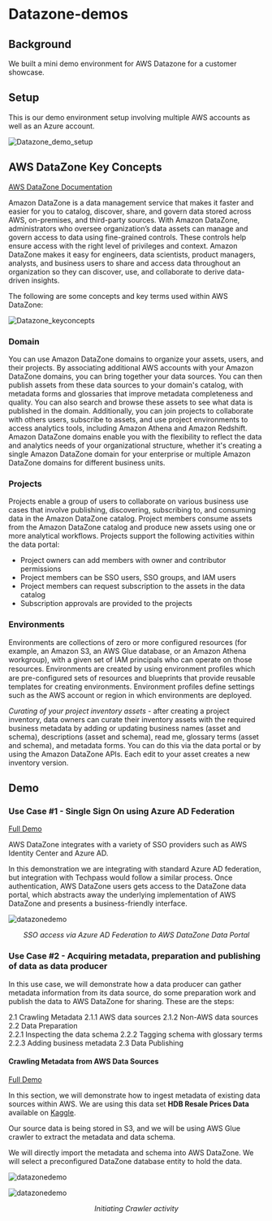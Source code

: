 # Datazone-demos
## Background

We built a mini demo environment for AWS Datazone for a customer showcase.

## Setup

This is our demo environment setup involving multiple AWS accounts as well as an Azure account.

![Datazone_demo_setup](https://dwei4f633mwy3.cloudfront.net/datazone-demo-setup.jpg)

## AWS DataZone Key Concepts

[AWS DataZone Documentation](https://docs.aws.amazon.com/datazone/latest/userguide/what-is-datazone.html)

Amazon DataZone is a data management service that makes it faster and easier for you to catalog, discover, share, and govern data stored across AWS, on-premises, and third-party sources. With Amazon DataZone, administrators who oversee organization’s data assets can manage and govern access to data using fine-grained controls. These controls help ensure access with the right level of privileges and context. Amazon DataZone makes it easy for engineers, data scientists, product managers, analysts, and business users to share and access data throughout an organization so they can discover, use, and collaborate to derive data-driven insights.

The following are some concepts and key terms used within AWS DataZone:

![Datazone_keyconcepts](https://dwei4f633mwy3.cloudfront.net/Datazone_keyconcepts.png)

### Domain

You can use Amazon DataZone domains to organize your assets, users, and their projects. By associating additional AWS accounts with your Amazon DataZone domains, you can bring together your data sources. You can then publish assets from these data sources to your domain's catalog, with metadata forms and glossaries that improve metadata completeness and quality. You can also search and browse these assets to see what data is published in the domain. Additionally, you can join projects to collaborate with others users, subscribe to assets, and use project environments to access analytics tools, including Amazon Athena and Amazon Redshift. Amazon DataZone domains enable you with the flexibility to reflect the data and analytics needs of your organizational structure, whether it's creating a single Amazon DataZone domain for your enterprise or multiple Amazon DataZone domains for different business units.

### Projects

Projects enable a group of users to collaborate on various business use cases that involve publishing, discovering, subscribing to, and consuming data in the Amazon DataZone catalog. Project members consume assets from the Amazon DataZone catalog and produce new assets using one or more analytical workflows. Projects support the following activities within the data portal:

- Project owners can add members with owner and contributor permissions
- Project members can be SSO users, SSO groups, and IAM users
- Project members can request subscription to the assets in the data catalog
- Subscription approvals are provided to the projects

### Environments

Environments are collections of zero or more configured resources (for example, an Amazon S3, an AWS Glue database, or an Amazon Athena workgroup), with a given set of IAM principals who can operate on those resources. Environments are created by using environment proﬁles which are pre-configured sets of resources and blueprints that provide reusable templates for creating environments. Environment profiles define settings such as the AWS account or region in which environments are deployed.

*Curating of your project inventory assets* - after creating a project inventory, data owners can curate their inventory assets with the required business metadata by adding or updating business names (asset and schema), descriptions (asset and schema), read me, glossary terms (asset and schema), and metadata forms. You can do this via the data portal or by using the Amazon DataZone APIs. Each edit to your asset creates a new inventory version.

## Demo 

### Use Case #1 - Single Sign On using Azure AD Federation

[Full Demo](https://dwei4f633mwy3.cloudfront.net/datazone-demo-part-1.mp4)

AWS DataZone integrates with a variety of SSO providers such as AWS Identity Center and Azure AD. 

In this demonstration we are integrating with standard Azure AD federation, but integration with Techpass would follow a similar process. Once authentication, AWS DataZone users gets access to the DataZone data portal, which abstracts away the underlying implementation of AWS DataZone and presents a business-friendly interface.

![datazonedemo](https://dwei4f633mwy3.cloudfront.net/datazone-demo-part-1.gif) 
<p align="center">
     <i>SSO access via Azure AD Federation to AWS DataZone Data Portal</i>
</p>

### Use Case #2 - Acquiring metadata, preparation and publishing of data as data producer

In this use case, we will demonstrate how a data producer can gather metadata information from its data source, do some preparation work and publish the data to AWS DataZone for sharing. These are the steps:

2.1 Crawling Metadata
    2.1.1 AWS data sources
    2.1.2 Non-AWS data sources
2.2 Data Preparation     
    2.2.1 Inspecting the data schema
    2.2.2 Tagging schema with glossary terms
    2.2.3 Adding business metadata
2.3 Data Publishing

#### Crawling Metadata from AWS Data Sources

[Full Demo](https://dwei4f633mwy3.cloudfront.net/datazone-demo-part-2-1.mp4)

In this section, we will demonstrate how to ingest metadata of existing data sources within AWS. We are using this data set **HDB Resale Prices Data** available on [Kaggle](https://www.kaggle.com/datasets/teyang/singapore-hdb-flat-resale-prices-19902020). 

Our source data is being stored in S3, and we will be using AWS Glue crawler to extract the metadata and data schema. 

<!--![datazonedemo1](https://dwei4f633mwy3.cloudfront.net/datazone-demo-part-2-1.gif) -->
<!--<p align="center">-->
<!--     <i>S3 as data source</i>-->
<!--</p>-->

We will directly import the metadata and schema into AWS DataZone. We will select a preconfigured DataZone database entity to hold the data.

![datazonedemo](https://dwei4f633mwy3.cloudfront.net/datazone-demo-part-2-2.gif) 
<!--<p align="center">-->
<!--     <i>Setting crawler output and frequency</i>-->
<!--</p>-->

<!--Once done we will hit the crawler to **Run**, and we can observe the progress near the bottom of the screen.-->

<!--![datazonedemo](https://dwei4f633mwy3.cloudfront.net/datazone-demo-part-2-3.gif) -->
<!--<p align="center">-->
<!--     <i>Initiating crawl</i>-->
<!--</p>-->

<!--#### Crawling Metadata from Non AWS Data Sourcse-->

<!--[Full Demo](https://dwei4f633mwy3.cloudfront.net/datazone-demo-part-4-1.mp4)-->

<!--In this section, we will demonstrate how to ingest metadata into AWS Data Zone from non-AWS sources. We are using this data set **HDB Resale Prices Data** available on [Singstat](https://tablebuilder.singstat.gov.sg/table/TS/M810361).We are going to make use of AWS Glue to crawl a database within Azure SQL Server itself. -->


<!--![datazonedemo](https://dwei4f633mwy3.cloudfront.net/datazone-demo-part-4-1.gif) -->
<!--<p align="center">-->
<!--     <i>Selecting AWS Glue from AWS Console</i>-->
<!--</p>-->

<!--Within AWS Glue, we have a number of pre-configured connections. For transactional databases, AWS Glue establishes these connections over JDBC. -->

<!--![datazonedemo](https://dwei4f633mwy3.cloudfront.net/datazone-demo-part-4-2.gif) -->
<!--<p align="center">-->
<!--     <i>AWS Glue connections</i>-->
<!--</p>-->

<!--Opening up the connector named "AzureSQL", we can dive deeper into the connection details. Here you can see that we have preconfigured the necessary details to initiate a JDBC connection to our Azure SQL Server such as the JDBC connection URL and other details.-->

<!--![datazonedemo](https://dwei4f633mwy3.cloudfront.net/datazone-demo-part-4-3.gif) -->
<!--<p align="center">-->
<!--     <i>Connection details including JDBC Connection URL</i>-->
<!--</p>-->

<!--These details matches that over at our Azure SQL Server. -->

<!--![datazonedemo](https://dwei4f633mwy3.cloudfront.net/datazone-demo-part-4-4.gif) -->
<!--<p align="center">-->
<!--     <i>Azure SQL server name</i>-->
<!--</p>-->

<!--With the preconfigured connections, we can configure a crawler that executes the crawling activity. -->

<!--![datazonedemo](https://dwei4f633mwy3.cloudfront.net/datazone-demo-part-4-5.gif) -->
<!--<p align="center">-->
<!--     <i>AWS Glue Crawler</i>-->
<!--</p>-->

<!--![datazonedemo](https://dwei4f633mwy3.cloudfront.net/datazone-demo-part-4-6.gif) -->
<!--<p align="center">-->
<!--     <i>Configuring crawling source</i>-->
<!--</p>-->

<!--Also within the crawler settings, you can choose to output the crawled metadata directly into AWS DataZone.-->

<!--![datazonedemo](https://dwei4f633mwy3.cloudfront.net/datazone-demo-part-4-7.gif) -->
<!--<p align="center">-->
<!--     <i>Output crawled metadata to AWS DataZone database</i>-->
<!--</p>-->

<!--We initiate the crawling activity. This may take some time to complete especially if this is the first time we are crawling this source. Alternatively, we can also schedule the crawler to activate on a recurring basis.-->

![datazonedemo](https://dwei4f633mwy3.cloudfront.net/datazone-demo-part-4-8.gif) 
<p align="center">
     <i>Initiating Crawler activity</i>
</p>

<!--Now that our crawling activity is complete, let's take a look at the most recent crawl job. You can also see previous runs of the crawler.-->

<!--#### Data preparation-->


<!--[Full Demo - Amazon S3](https://dwei4f633mwy3.cloudfront.net/datazone-demo-part-2-2.mp4)   -->
<!--[Full Demo - Azure SQL](https://dwei4f633mwy3.cloudfront.net/datazone-demo-part-4-2.mp4)-->

<!--Now that our crawl activity is complete, we head back into the data portal. From there we will do some level of preparation work before publishing this into AWS DataZone for wider use.-->

<!--From within both **HDB Price Information** and **Household Income Information** project, we see there is one present data source which is pointing to glue crawler we configured earlier. The crawled data appears under **Inventory Data**. -->

<!--![datazonedemo](https://dwei4f633mwy3.cloudfront.net/datazone-demo-part-2-4.gif) -->
<!--<p align="center">-->
<!--     <i>Crawled information are populated under respective projects</i>-->
<!--</p>-->



<!--From here there are several things we will do: -->

<!--1. Inspecting the data schema-->
<!--2. Tagging schema with glossary terms-->
<!--3. Add business metadata-->

<!--**Inspecting the data schema**-->

<!--One of the first few things we like to do as data publisher is to ensure that the data crawled from Glue is correct. From within **Inventory Data**, choose the dataset item we just imported, and check out the **Schema** tab. Here you will see a list of the different columns that has been automatically crawled from the Azure SQL Server data source.-->

<!--It is usually time consuming to edit and modify any incorrect column names, especially when we are crawling data from transactional systems. Within AWS DataZone, we make use of ML inference to infer the full column names from source itself. Sometimes this may come in the form of short forms or abbreviations. In our example, the raw column name extracted from Azure SQL Server is *gini coeff equiv hh income aft tax (mos)*. This is being automatically inferred to *Gini Coefficient For Equivalent Household Income After Tax*. (See red box highlighted in the gif) All inferred column names have this icon ![inline image](https://dwei4f633mwy3.cloudfront.net/infer.png). You will be asked to accept or reject the inferred column names. -->

<!--![datazonedemo](https://dwei4f633mwy3.cloudfront.net/datazone-demo-part-4-9.gif) -->
<!--<p align="center">-->
<!--     <i>Inspecting the data schema</i>-->
<!--</p>-->

<!--**Tagging schema with glossary terms**-->

<!--To standardise data intepretation and formats across your organisation, it is often advantageous to define a data glossary of your organisational definition of certain data terms. Within AWS DataZone you can tag each column with a predefined glossary term. -->

<!--In the example, let's say the term *gini coeff* is well-defined in your organisation and you would like to ensure that the understanding of this term is unified. You can tag this column with the *gini coeff* tag. Once tagged you can double confirm the definition by mouse over. -->

<!--![datazonedemo](https://dwei4f633mwy3.cloudfront.net/datazone-demo-part-4-10.gif) -->
<!--<p align="center">-->
<!--     <i>Tagging with organisational glossary term</i>-->
<!--</p>-->


<!--**Adding Business Metadata**-->

<!--We further improve the contextual information for each dataset by adding business metadata. To add business metadata to an existing inventory data using **Metadata Forms**. In this case let's provide a data SLA level to inform users of the frequency we intend to update this dataset. -->

<!--![datazonedemo](https://dwei4f633mwy3.cloudfront.net/datazone-demo-part-4-11.gif) -->
<!--<p align="center">-->
<!--     <i>Adding business metadata</i>-->
<!--</p>-->

<!--#### Data Publishing -->

<!--Once you are done, you can publish the data to the wider AWS Data Zone domain for consumers to access.-->

<!--![datazonedemo](https://dwei4f633mwy3.cloudfront.net/datazone-demo-part-4-13.gif) -->
<!--<p align="center">-->
<!--     <i>Publishing data set</i>-->
<!--</p>-->

<!--### Use Case 3 - Searching and Requesting for data access as a data consumer-->

<!--[Full Demo](https://dwei4f633mwy3.cloudfront.net/datazone-demo-part-5.mp4)-->

<!--Now that data has been publish, we are going to obtain this data as a consumer. -->
<!--This typically goes through a few steps:-->

<!--1. Browsing and identifying suitable datasets-->
<!--2. Requesting access to the data-->
<!--3. Fulfilment of data access at source-->

<!--**Browsing and identifying suitable datasets**-->

<!--From within our Data Portal, we would be able to data published by projects. -->

<!--![datazonedemo](https://dwei4f633mwy3.cloudfront.net/datazone-demo-part-5-1.gif) -->
<!--<p align="center">-->
<!--     <i>Viewing datasets as consumer</i>-->
<!--</p>-->

<!--The information added during the data preparation phase prior to publishing can be viewed as the consumer, providing added context to the data.-->

<!--![datazonedemo](https://dwei4f633mwy3.cloudfront.net/datazone-demo-part-5-2.gif) -->
<!--<p align="center">-->
<!--     <i>Previewing datasets before subscribing</i>-->
<!--</p>-->

<!--If satisfied, the data consumer can move on to subscribe to the data. To do this you must select a project in which to subscribe. Once the subscription is approved, the dataset would be populated in the chosen project.-->

<!--![datazonedemo](https://dwei4f633mwy3.cloudfront.net/datazone-demo-part-5-3.gif) -->
<!--<p align="center">-->
<!--     <i>Subscribing to the dataset</i>-->
<!--</p>-->

<!--**Requesting access to the data**-->

<!--Over at the producer end, we would receive a data request. We can preview the request details, and if satisfied, we can move on to grant access to the data.-->

<!--![datazonedemo](https://dwei4f633mwy3.cloudfront.net/datazone-demo-part-5-4.gif) -->
<!--<p align="center">-->
<!--     <i>Data Producer granting access to data request</i>-->
<!--</p>-->

<!--**Fulfilment of data access at source**-->

<!--After approval of the data access is granted, AWS DataZone helps with fulfiling this secure access to the data at its source, working with the required source system data technology. For AWS data sources like S3 or RDS, AWS DataZone takes care of the access fulfilment automatically behind the scenes using AWS IAM. -->

<!--In this example, once data access is fulfilled, the user can immediately start querying with AWS Athena, as the required IAM role assumption has been taken care of. Do note, this example involves cross-account role assumption as both producer and consumer are using different AWS Accounts.-->

<!--![datazonedemo](https://dwei4f633mwy3.cloudfront.net/datazone-demo-part-5-5.gif) -->
<!--<p align="center">-->
<!--     <i>Granting secure data access to AWS data sources</i>-->
<!--</p>-->

<!--For non-AWS sources, AWS DataZone is also able to support the provisioning of data access. In this example, once data access is approved, a set of JDBC connection temporary credentials have been generated adn sent to the requesters email securely.-->

<!--![datazonedemo](https://dwei4f633mwy3.cloudfront.net/datazone-demo-part-5-6.gif) -->
<!--<p align="center">-->
<!--     <i>Granting secure data access to non AWS data sources</i>-->
<!--</p>-->

<!--The requester can then make use of data exploitation tooling of their choice (in this case Tableau) to start analysing the data.-->

<!--![datazonedemo](https://dwei4f633mwy3.cloudfront.net/datazone-demo-part-5-7.gif) -->
<!--<p align="center">-->
<!--     <i>Using Tableau to access the approved data set</i>-->
<!--</p>-->

<!--### Use Case 4 - Revoking access to subscribed data set as data producer-->

<!--As a data producer within AWS DataZone, you reserve the right to terminate access by anyone to your dataset. This allows you to retain full control and security of your data. -->

<!--To do this, you can simply go back to previously approved request, and hit the **Revoke Subscription** button. The access is now removed. -->

<!--![datazonedemo](https://dwei4f633mwy3.cloudfront.net/datazone-demo-part-5-8.gif) -->
<!--<p align="center">-->
<!--     <i>Revoking access to subscribed data as data producer</i>-->
<!--</p>-->

<!--The data consumer can no longer access this dataset moving forwards.-->

<!--![datazonedemo](https://dwei4f633mwy3.cloudfront.net/datazone-demo-part-5-9.gif) -->
<!--<p align="center">-->
<!--     <i>Previously granted credentials will not be able to work</i>-->
<!--</p>-->


<!--## Credits-->

<!--This demo is collectively brought to you by these AWS Solution Architects:-->

<!--- Demo guide and explanation - *this README.md* [Thong Seng Foo](mailto:ftseng@amazon.com)    -->
<!--- Demo Planning, Environment Setup [Indra Hartanto](mailto:indrahtt@amazon.com), [Bryan Chen](mailto:bryancwh@amazon.com), [Farid Baharuddin](mailto:faridbb@amazon.com)     -->
<!--- Demo Video recording and edits - [Thong Seng Foo](mailto:ftseng@amazon.com),[Bryan Chen](mailto:bryancwh@amazon.com), [Farid Baharuddin](mailto:faridbb@amazon.com)    -->